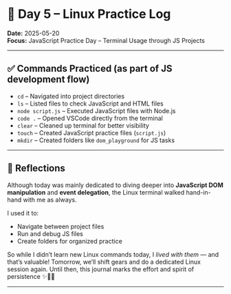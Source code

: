 # 📅 Day 5 – Linux Practice Log  
**Date:** 2025-05-20  
**Focus:** JavaScript Practice Day – Terminal Usage through JS Projects

---

## ✅ Commands Practiced (as part of JS development flow)

- `cd` – Navigated into project directories  
- `ls` – Listed files to check JavaScript and HTML files  
- `node script.js` – Executed JavaScript files with Node.js  
- `code .` – Opened VSCode directly from the terminal  
- `clear` – Cleaned up terminal for better visibility  
- `touch` – Created JavaScript practice files (`script.js`)  
- `mkdir` – Created folders like `dom_playground` for JS tasks  

---

## 💭 Reflections

Although today was mainly dedicated to diving deeper into **JavaScript DOM manipulation** and **event delegation**, the Linux terminal walked hand-in-hand with me as always.

I used it to:

- Navigate between project files  
- Run and debug JS files  
- Create folders for organized practice  

So while I didn’t learn new Linux commands today, I *lived with them* — and that’s valuable! Tomorrow, we’ll shift gears and do a dedicated Linux session again. Until then, this journal marks the effort and spirit of persistence ✨🐧🔥

---


